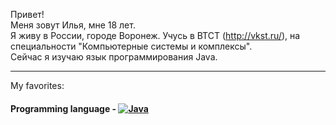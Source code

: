 Привет!    
Меня зовут Илья, мне 18 лет.    
Я живу в России, городе Воронеж. Учусь в ВТСТ (http://vkst.ru/), на специальности "Компьютерные системы и комплексы".    
Сейчас я изучаю язык программирования Java. 
_____
My favorites:    
#### Programming language - [![Java](https://img.shields.io/badge/-java-489EEB?logo=java&style=flat-square&logocolor=white)](https://google.com/)


